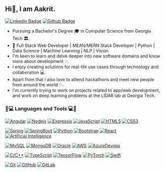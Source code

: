 Hi👋, I am Aakrit.
-------------------------------------------------------------------------------------------------------------------------------------------
[![Linkedin Badge](https://img.shields.io/badge/-Aakrit_Singhal-blue?style=flat&logo=Linkedin&logoColor=white&link=https://www.linkedin.com/in/aakrit-singhal/)](https://www.linkedin.com/in/aakrit-singhal/)
[![Github Badge](https://img.shields.io/badge/-Aakrit_Singhal-black?style=flat&logo=github&logoColor=white&link=https://github.com/aakritsinghal)](https://github.com/aakritsinghal)

- Pursuing a Bachelor's Degree 🎓 in Computer Science from Georgia Tech 🏛.
- 🎯 Full Stack Web Developer | MEAN/MERN Stack Developer | Python | Data Science | Machine Learning | NLP | Vision 
- I'm keen to learn and delve deeper into new software domains and know more about development 💡.  
- I enjoy creating solutions for real-life use cases through technology and collaboration 💻.
- Apart from that I also love to attend hackathons and meet new people from around the world ✨.  
- I'm currently trying to work on projects related to app/web development, and work on deep learning problems at the LIDAR lab at Georgia Tech.

<!---
aakritsinghal/aakritsinghal is a ✨ special ✨ repository because its `README.md` (this file) appears on your GitHub profile.
You can click the Preview link to take a look at your changes.
--->

### 👨💻 Languages and Tools 💻👨
[![Angular](https://img.shields.io/badge/-Angular-red?style=flat&logo=angular&link=https://github.com/aakritsinghal)](https://github.com/aakritsinghal) 
[![Nodejs](https://img.shields.io/badge/-NodeJS-black?style=flat&logo=Node.js&link=https://github.com/aakritsinghal)](https://github.com/aakritsinghal) 
[![Expressjs](https://img.shields.io/badge/-ExpressJS-black?style=flat&logo=Express.js&link=https://github.com/aakritsinghal)](https://github.com/aakritsinghal) 
[![JavaScript](https://img.shields.io/badge/-JavaScript-black?style=flat&logo=javascript&link=https://github.com/aakritsinghal)](https://github.com/aakritsinghal) 
[![HTML5](https://img.shields.io/badge/-HTML5-E34F26?style=flat&logo=html5&logoColor=white&link=https://github.com/aakritsinghal)](https://github.com/aakritsinghal) 
[![CSS3](https://img.shields.io/badge/-CSS3-1572B6?style=flat&logo=css3&link=https://github.com/aakritsinghal)](https://github.com/aakritsinghal) 


[![Spring](https://img.shields.io/badge/-Spring-g?style=flat&logo=spring&logoColor=white&link=https://github.com/aakritsinghal)](https://github.com/aakritsinghal) 
[![SpringBoot](https://img.shields.io/badge/-Springboot-black?style=flat&logo=spring&link=https://github.com/aakritsinghal)](https://github.com/aakritsinghal) 
[![Python](https://img.shields.io/badge/-Python-black?style=flat&logo=python&link=https://github.com/aakritsinghal)](https://github.com/aakritsinghal) 
[![Bootstrap](https://img.shields.io/badge/-Bootstrap-563D7C?style=flat&logo=bootstrap&link=https://github.com/aakritsinghal)](https://github.com/aakritsinghal) 
[![React](https://img.shields.io/badge/-React-black?style=flat&logo=react&link=https://github.com/aakritsinghal)](https://github.com/aakritsinghal) 
[![Artificial Intelligence](https://img.shields.io/badge/-Artificial_Intelligence-orange?style=flat&logo=ArtificialIntelligence&link=https://github.com/aakritsinghal)](https://github.com/aakritsinghal) 



[![MySQL](https://img.shields.io/badge/-MySQL-black?style=flat&logo=mysql&link=https://github.com/aakritsinghal)](https://github.com/aakritsinghal)
[![MongoDB](https://img.shields.io/badge/-MongoDB-orange?style=flat&logo=mongodb&link=https://github.com/aakritsinghal)](https://github.com/aakritsinghal)
[![Oracle](https://img.shields.io/badge/-OracleDB-red?style=flat&logo=oracle&link=https://github.com/aakritsinghal)](https://github.com/aakritsinghal)
[![AWS](https://img.shields.io/badge/-AWS-orange?style=flat&logo=aws&link=https://github.com/aakritsinghal)](https://github.com/aakritsinghal) 
[![AzureDevops](https://img.shields.io/badge/-AzureDevops-0175C2?style=flat&logo=azureDevops&link=https://github.com/aakritsinghal)](https://github.com/aakritsinghal) 

[![C/C++](https://img.shields.io/badge/-C/C++-yellow?style=flat&logo=c&link=https://github.com/aakritsinghal)](https://github.com/aakritsinghal)
[![TypeScript](https://img.shields.io/badge/-TypeScript-grey?style=flat&logo=typescript&link=https://github.com/aakritsinghal)](https://github.com/aakritsinghal)
[![TensorFlow](https://img.shields.io/badge/-TensorFlow-black?style=flat&logo=tensorflow&link=https://github.com/aakritsinghal)](https://github.com/aakritsinghal)
[![PyTorch](https://img.shields.io/badge/-PyTorch-green?style=flat&logo=pytorch&link=https://github.com/aakritsinghal)](https://github.com/aakritsinghal) 
[![Swift](https://img.shields.io/badge/-Swift-pink?style=flat&logo=swift&link=https://github.com/aakritsinghal)](https://github.com/aakritsinghal) 


[![Git](https://img.shields.io/badge/-Git-black?style=flat&logo=git&link=https://github.com/aakritsinghal)](https://github.com/aakritsinghal) 
[![GitHub](https://img.shields.io/badge/-GitHub-181717?style=flat&logo=github&link=https://github.com/aakritsinghal)](https://github.com/aakritsinghal)
[![GitLab](https://img.shields.io/badge/-GitLab-181717?style=flat&logo=gitlab&link=https://github.com/aakritsinghal)](https://gitlab.com/rahul-ghadge) 

<!----![Aakrit Singhal Stats](https://github-readme-stats.vercel.app/api?username=aakritsinghal&count_private=true&show_icons=true&title_color=fff&icon_color=79ff97&text_color=9f9f9f&bg_color=151515)

<a href="https://github.com/aakritsinghal">
  <img align="center" src="https://github-readme-stats.vercel.app/api/top-langs/?username=aakritsinghal&theme=radical" />
</a>
---->
